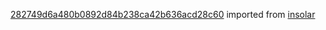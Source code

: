 [282749d6a480b0892d84b238ca42b636acd28c60](https://github.com/insolar/insolar/commit/282749d6a480b0892d84b238ca42b636acd28c60) imported from [insolar](https://github.com/insolar/insolar)
